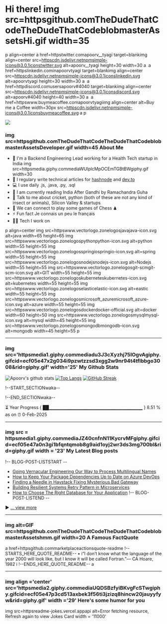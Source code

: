 # Hi there! img src=httpsgithub.comTheDudeThatCodeTheDudeThatCodeblobmasterAssetsHi.gif width=35 
p align=center
a href=httpstwitter.comapoorv__tyagi target=blankimg align=center src=httpscdn.jsdelivr.netnpmsimple-icons@3.0.1iconstwitter.svg alt=apoorv__tyagi height=30 width=30 a&nbsp;
a href=httpslinkedin.cominapoorvtyagi target=blankimg align=center src=httpscdn.jsdelivr.netnpmsimple-icons@3.0.1iconslinkedin.svg alt=apoorvtyagi height=30 width=30 a&nbsp;
a href=httpdiscord.comusersapoorv#4040 target=blankimg align=center src=httpscdn.jsdelivr.netnpmsimple-icons@3.0.1iconsdiscord.svg alt=apoorv#4040 height=40 width=30 a&nbsp;
a href=httpswww.buymeacoffee.comapoorvtyagiimg align=center alt=Buy me a Coffee width=30px src=httpscdn.jsdelivr.netnpmsimple-icons@3.0.1iconsbuymeacoffee.svg a
p

![](httpscamo.githubusercontent.com992babdffd8c74a1502de375fbdf7e4d5477324268747470733a2f2f6d656469612e67697068792e636f6d2f6d656469612f53576f536b4e36447854737a71494b4571762f67697068792e676966)

### img src=httpsgithub.comTheDudeThatCodeTheDudeThatCodeblobmasterAssetsDeveloper.gif width=45  About Me
- 🏦 I'm a Backend Engineering Lead working for a Health Tech startup in India 
      img src=httpsmedia.giphy.commediaWUlplcMpOCEmTGBtBWgiphy.gif width=30
- 📝 I regulary write technical articles for [hashnode](httpsapoorvtyagi.tech) and [dev.to](httpsdev.toapoorvtyagi)
- 💻 I use daily .js, .java, .py,  .sql
- 📖 I am currently reading India After Gandhi by Ramachandra Guha
- 💬 Talk to me about cricket, python (both of these are not any kind of insect or animals), Silicon Valley & startups
- 👯 We can connect to play some games of Chess ♟
- ⚡ Fun fact Je connais un peu le français
- 🧑‍💻 Tech I work on 

p align=center
      img src=httpswww.vectorlogo.zonelogosjavajava-icon.svg alt=java width=65 height=65 
      img src=httpswww.vectorlogo.zonelogospythonpython-icon.svg alt=python width=55 height=55
      img src=httpswww.vectorlogo.zonelogosspringiospringio-icon.svg alt=spring width=55 height=55
      img src=httpswww.vectorlogo.zonelogosnodejsnodejs-icon.svg alt=Nodejs width=55 height=55
      img src=httpswww.vectorlogo.zonelogosgit-scmgit-scm-icon.svg alt=GIT width=55 height=55 
      img src=httpswww.vectorlogo.zonelogoskuberneteskubernetes-icon.svg alt=kubernetes width=55 height=55
      img src=httpswww.vectorlogo.zonelogoselasticelastic-icon.svg alt=eastic width=55 height=55
      img src=httpswww.vectorlogo.zonelogosmicrosoft_azuremicrosoft_azure-icon.svg alt=azure width=55 height=55
      img src=httpswww.vectorlogo.zonelogosdockerdocker-official.svg alt=docker width=60 height=50
      img src=httpswww.vectorlogo.zonelogosmysqlmysql-icon.svg alt=mysql width=45 height=55
      img src=httpswww.vectorlogo.zonelogosmongodbmongodb-icon.svg alt=mongodb width=45 height=55
p

---
### img src='httpsmedia1.giphy.commediadu3J3cXyzhj75IOgvAgiphy.gifcid=ecf05e47x2g034i9pzwtzzsd3xgg2w9nr94t4tflbbgo3008&rid=giphy.gif' width='25'  My Github Stats
![Apoorv's github stats](httpsgithub-readme-stats.vercel.appapiusername=apoorvtyagi&show_icons=true&title_color=ffc857&icon_color=8ac926&text_color=daf7dc&bg_color=151515&hide=issues&count_private=true&include_all_commits=true)
[![Top Langs](httpsgithub-readme-stats.vercel.appapitop-langsusername=apoorvtyagi&layout=compact&text_color=daf7dc&bg_color=151515&hide=css,html,php)](httpsgithub.comanuraghazragithub-readme-stats)
[![GitHub Streak](httpsgithub-readme-streak-stats.herokuapp.comuser=ApoorvTyagi&theme=dark)](httpsgit.iostreak-stats)

!--START_SECTIONwaka--

!--END_SECTIONwaka--

⏳ Year Progress { ██▁▁▁▁▁▁▁▁▁▁▁▁▁▁▁▁▁▁▁▁▁▁▁▁▁▁▁▁ } 8.51 % as on ⏰ 0-Feb-2025

---

### img src = httpsmedia1.giphy.commediaJZ40cnfnN11KycrvMFgiphy.gifcid=ecf05e47a0n3gi1bfqntqmob8g9aid1oyj2wr3ds3mg700bl&rid=giphy.gif width = '23'  My Latest Blog posts
!-- BLOG-POST-LISTSTART --
- [Going Vernacular Engineering Our Way to Process Multilingual Names](httpsapoorvtyagi.techgoing-vernacular-engineering-our-way-to-process-multilingual-names)
- [How to Keep Your Package Dependencies Up to Date on Azure DevOps](httpsapoorvtyagi.techhow-to-keep-your-package-dependencies-up-to-date-on-azure-devops)
- [Finding a Needle in Haystack Fixing Mysterious Bad Gateway](httpsapoorvtyagi.techfinding-a-needle-in-haystack-fixing-mysterious-bad-gateway)
- [Building Resilient Systems Retry Pattern in Microservices](httpsapoorvtyagi.techbuilding-resilient-systems-retry-pattern-in-microservices)
- [How to Choose The Right Database for Your Application](httpsapoorvtyagi.techhow-to-choose-the-right-database-for-your-application)
!-- BLOG-POST-LISTEND --

▶ [... view more](httpsapoorvtyagi.tech)

---

### img alt=GIF src=httpsgithub.comTheDudeThatCodeTheDudeThatCodeblobmasterAssetshmm.gif width=20  A Famous FactQuote
a href=httpsgithub.commarketplaceactionsquote-readme
!--STARTS_HERE_QUOTE_README--
• i“I don’t know what the language of the year 2000 will look like, but I know it will be called Fortran.”— CA Hoare, 1982  i
!--ENDS_HERE_QUOTE_README--
a

---

### img align ='center' src='httpsmedia2.giphy.commediaUQDSBzfyiBKvgFcSTwgiphy.gifcid=ecf05e47p3cd513axbek3f56ti3jzizq8hincw20jauyyfyw&rid=giphy.gif' width ='29'  Here's some humor for you
img src=httpsreadme-jokes.vercel.appapi alt=Error fetching resource, Refresh again to view Jokes Card width = '11000' 

